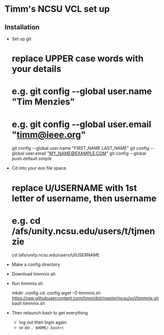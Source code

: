 # Timm's NCSU VCL set up



## Installation

- Set up git

	# replace UPPER case words with your details
	# e.g. git config --global user.name "Tim Menzies"
	# e.g. git config --global user.email "timm@ieee.org"

	git config --global user.name "FIRST_NAME LAST_NAME"
	git config --global user.email "MY_NAME@EXAMPLE.COM"
	git config --global push.default simple

- Cd into your eos file space. 

	# replace U/USERNAME with 1st letter of username, then username
	# e.g. cd /afs/unity.ncsu.edu/users/t/tjmenzie

	cd /afs/unity.ncsu.edu/users/U/USERNAME

- Make a config directory
- Download timmnix.sh
- Run timmnix.sh

	mkdir .config
	cd .config
	wget -O timmnix.sh https://raw.githubusercontent.com/timm/dot/master/ncsu/vcl/timmnix.sh
	bash timmnix.sh

- Then relaunch bash to get everything 
     - log out then login again
     - or do `. $HOME/.bashrc`


